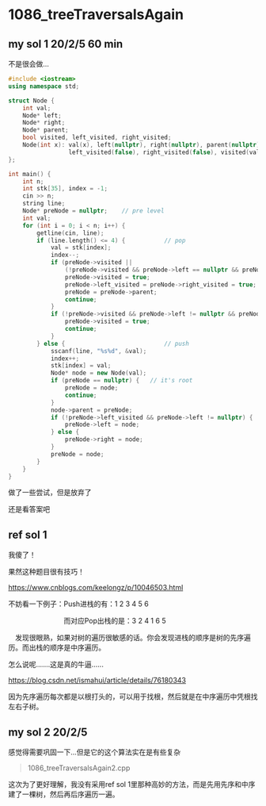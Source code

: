 # 1086_treeTraversalsAgain

## my sol 1     20/2/5      60 min

不是很会做...

``` C++
#include <iostream>
using namespace std;

struct Node {
    int val;
    Node* left;
    Node* right;
    Node* parent;
    bool visited, left_visited, right_visited;
    Node(int x): val(x), left(nullptr), right(nullptr), parent(nullptr),
                 left_visited(false), right_visited(false), visited(valse) {}
};

int main() {
    int n;
    int stk[35], index = -1;
    cin >> n;
    string line;
    Node* preNode = nullptr;    // pre level
    int val;
    for (int i = 0; i < n; i++) {
        getline(cin, line);
        if (line.length() <= 4) {           // pop
            val = stk[index];
            index--;
            if (preNode->visited || 
                (!preNode->visited && preNode->left == nullptr && preNode->right == nullptr)) {
                preNode->visited = true;
                preNode->left_visited = preNode->right_visited = true;
                preNode = preNode->parent;
                continue;
            }
            if (!preNode->visited && preNode->left != nullptr && preNode->right == nullptr) {
                preNode->visited = true;
                continue;
            }
        } else {                            // push
            sscanf(line, "%s%d", &val);
            index++;
            stk[index] = val;
            Node* node = new Node(val);
            if (preNode == nullptr) {   // it's root
                preNode = node;
                continue;
            }
            node->parent = preNode;
            if (!preNode->left_visited && preNode->left != nullptr) {
                preNode->left = node;
            } else {
                preNode->right = node;
            }
            preNode = node;
        }
    }
}
```

做了一些尝试，但是放弃了

还是看答案吧

## ref sol 1

我傻了！

果然这种题目很有技巧！

https://www.cnblogs.com/keelongz/p/10046503.html

不妨看一下例子：Push进栈的有：1 2 3 4 5 6

　　　　　　　　而对应Pop出栈的是：3 2 4 1 6 5

　发现很眼熟，如果对树的遍历很敏感的话。你会发现进栈的顺序是树的先序遍历。而出栈的顺序是中序遍历。

怎么说呢.......这是真的牛逼......

https://blog.csdn.net/ismahui/article/details/76180343

因为先序遍历每次都是以根打头的，可以用于找根，然后就是在中序遍历中凭根找左右子树。

## my sol 2     20/2/5

感觉得需要巩固一下...但是它的这个算法实在是有些复杂

> 1086_treeTraversalsAgain2.cpp

这次为了更好理解，我没有采用ref sol 1里那种高妙的方法，而是先用先序和中序建了一棵树，然后再后序遍历一遍。